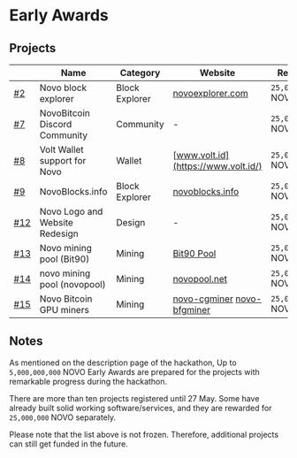 
# Early Awards 

## Projects

|                                                                         | Name                           | Category       | Website                                                                                                         | Reward            | Address                            |
| --------------------------------------------------------------------------- | ------------------------------ | -------------- | --------------------------------------------------------------------------------------------------------------- | ----------------- | ---------------------------------- |
| [#2](https://github.com/novoworks/novo-hackathon-2022/issues/2)   | Novo block explorer            | Block Explorer | [novoexplorer.com](https://novoexplorer.com/)                                                                   | `25,000,000` NOVO | 1rootVw82mPvzkbBM3CSzgxfnxBquzvyg  |
| [#7](https://github.com/novoworks/novo-hackathon-2022/issues/7)   | NovoBitcoin Discord Community  | Community      | -                                                                                                               | `25,000,000` NOVO | 18cjxuayxMsdtvCqWdYGEn44eAYh6ypGPg |
| [#8](https://github.com/novoworks/novo-hackathon-2022/issues/8)   | Volt Wallet support for Novo   | Wallet         | [www.volt.id](https://www.volt.id/)                                                                             | `25,000,000` NOVO | 1CRGnm41cD3AyPtbFQnRyUEGKgoQK3pHf2 |
| [#9](https://github.com/novoworks/novo-hackathon-2022/issues/9)   | NovoBlocks.info                | Block Explorer | [novoblocks.info](https://novoblocks.info/)                                                                     | `25,000,000` NOVO | 1A3fgHqx9eg1DS3ThfK72YphcysjemHcix |
| [#12](https://github.com/novoworks/novo-hackathon-2022/issues/12) | Novo Logo and Website Redesign | Design         | -                                                                                                               | `25,000,000` NOVO | 12Y1eAneb8rM6YeJiMwgc3EicHBarRrqCJ |
| [#13](https://github.com/novoworks/novo-hackathon-2022/issues/13) | Novo mining pool (Bit90)       | Mining         | [Bit90 Pool](https://pool.bit90.io/)                                                                            | `25,000,000` NOVO | 137HJDdNQNJApQgagquYxmhfDVTiCoeDqt |
| [#14](https://github.com/novoworks/novo-hackathon-2022/issues/14) | novo mining pool (novopool)    | Mining         | [novopool.net](https://novopool.net/)                                                                           | `25,000,000` NOVO | 19mWjJzC8ahnWT9W4AY2FjAVoVh27hMY8E |
| [#15](https://github.com/novoworks/novo-hackathon-2022/issues/15) | Novo Bitcoin GPU miners        | Mining         | [novo-cgminer](https://github.com/benkno/novo-cgminer) [novo-bfgminer](https://github.com/benkno/novo-bfgminer) | `25,000,000` NOVO | 1QJnaJvrT9fzy3VtNJeHw2BqB8CjjTZV8n |

## Notes

As mentioned on the description page of the hackathon, Up to `5,000,000,000` NOVO Early Awards are prepared for the projects with remarkable progress during the hackathon.

There are more than ten projects registered until 27 May. Some have already built solid working software/services, and they are rewarded for `25,000,000` NOVO separately. 

Please note that the list above is not frozen. Therefore, additional projects can still get funded in the future.

